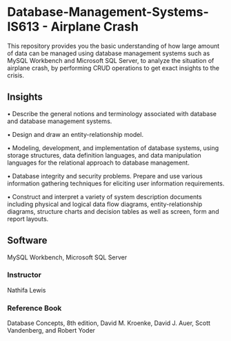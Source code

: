 # Database-Management-Systems-IS613 - Airplane Crash

This repository provides you the basic understanding of how large amount of data can be managed using database management systems such as MySQL Workbench and Microsoft SQL Server, to analyze the situation of airplane crash, by performing CRUD operations to get exact insights to the crisis.

## Insights

•	Describe the general notions and terminology associated with database and database management systems.

•	Design and draw an entity-relationship model.

•	Modeling, development, and implementation of database systems, using storage structures, data definition languages, and data manipulation languages for the relational approach to database management.

•	Database integrity and security problems. Prepare and use various information gathering techniques for eliciting user information requirements.

•	Construct and interpret a variety of system description documents including physical and logical data flow diagrams, entity-relationship diagrams, structure charts and decision tables as well as screen, form and report layouts.

## Software 

MySQL Workbench, Microsoft SQL Server

### Instructor

Nathifa Lewis

### Reference Book

Database Concepts, 8th edition, David M. Kroenke, David J. Auer, Scott Vandenberg, and Robert Yoder
